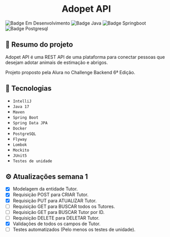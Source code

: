 <h1 align="center"> Adopet API </h1>

![Badge Em Desenvolvimento](https://img.shields.io/static/v1?label=Status&message=Em+Desenvolvimento&color=yellow&style=for-the-badge)
![Badge Java](https://img.shields.io/static/v1?label=Java&message=17&color=orange&style=for-the-badge&logo=java)
![Badge Springboot](https://img.shields.io/static/v1?label=Springboot&message=v3.0.5&color=brightgreen&style=for-the-badge&logo=spring)
![Badge Postgresql](https://img.shields.io/static/v1?label=PostgreSQL&message=v15.2&color=blue&style=for-the-badge&logo=PostgreSQL)

## :book: Resumo do projeto
Adopet API é uma REST API de uma plataforma para conectar pessoas que desejam adotar animais de estimação e abrigos.

Projeto proposto pela Alura no Challenge Backend 6ª Edição.

## :toolbox: Tecnologias

- `IntelliJ`
- `Java 17`
- `Maven`
- `Spring Boot`
- `Spring Data JPA`
- `Docker`
- `PostgreSQL`
- `Flyway`
- `Lombok`
- `Mockito`
- `JUnit5`
- `Testes de unidade`

## :gear: Atualizações semana 1
- [x] Modelagem da entidade Tutor.
- [x] Requisição POST para CRIAR Tutor.
- [x] Requisição PUT para ATUALIZAR Tutor.
- [ ] Requisição GET para BUSCAR todos os Tutores.
- [ ] Requisição GET para BUSCAR Tutor por ID.
- [ ] Requisição DELETE para DELETAR Tutor.
- [x] Validações de todos os campos de Tutor.
- [ ] Testes automatizados (Pelo menos os testes de unidade).